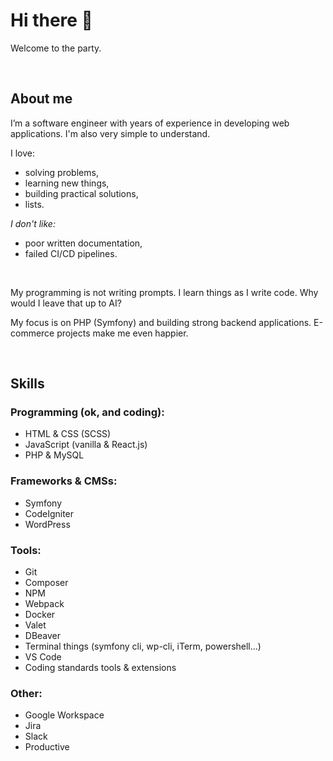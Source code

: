 # Hi there 👋

Welcome to the party.

<br>

## About me

I’m a software engineer with years of experience in developing web applications. I'm also very simple to understand.

I love:
- solving problems,
- learning new things,
- building practical solutions,
- lists.

<i>I don't like:</i>
- poor written documentation,
- failed CI/CD pipelines.

<br>

My programming is not writing prompts. I learn things as I write code. Why would I leave that up to AI?

My focus is on PHP (Symfony) and building strong backend applications. E-commerce projects make me even happier.

<br>

## Skills

### Programming (ok, and coding):
- HTML & CSS (SCSS)
- JavaScript (vanilla & React.js)
- PHP & MySQL

### Frameworks & CMSs:
- Symfony
- CodeIgniter
- WordPress

### Tools:
- Git
- Composer
- NPM
- Webpack
- Docker
- Valet
- DBeaver
- Terminal things (symfony cli, wp-cli, iTerm, powershell...)
- VS Code
- Coding standards tools & extensions

### Other:
- Google Workspace
- Jira
- Slack
- Productive


<!--
**simun-ivanac/simun-ivanac** is a ✨ _special_ ✨ repository because its `README.md` (this file) appears on your GitHub profile.

Here are some ideas to get you started:

- 🔭 I’m currently working on ...
- 🌱 I’m currently learning ...
- 👯 I’m looking to collaborate on ...
- 🤔 I’m looking for help with ...
- 💬 Ask me about ...
- 📫 How to reach me: ...
- 😄 Pronouns: ...
- ⚡ Fun fact: ...

[![GitHub stats](https://github-readme-stats.vercel.app/api?username=simun-ivanac&hide=stars&theme=react)](https://github.com/simun-ivanac/github-readme-stats)
-->
